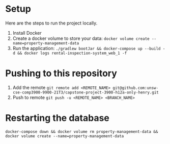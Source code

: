 # Setup

Here are the steps to run the project locally.

1. Install Docker
2. Create a docker volume to store your data: `docker volume create --name=property-management-data`
3. Run the application: `./gradlew bootJar && docker-compose up --build -d && docker logs rental-inspection-system_web_1 -f`

# Pushing to this repository
1. Add the remote
`git remote add <REMOTE_NAME> git@github.com:unsw-cse-comp3900-9900-21T3/capstone-project-3900-h12a-only-henry.git`
2. Push to remote
`git push -u <REMOTE_NAME> <BRANCH_NAME>`

# Restarting the database
`docker-compose down && docker volume rm property-management-data && docker volume create --name=property-management-data`
